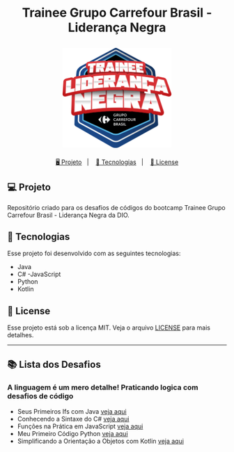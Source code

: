 <h1 align="center">
  Trainee Grupo Carrefour Brasil - Liderança Negra
</h1>

<h2 align="center">
  <img src="./assets/trainee-carrefour.webp" width="250px">
</h2>

<p align="center">
  <a href="#-projeto">🖥️ Projeto</a>&nbsp;&nbsp;&nbsp;|&nbsp;&nbsp;&nbsp;
  <a href="#-tecnologias">🚀 Tecnologias</a>&nbsp;&nbsp;&nbsp;|&nbsp;&nbsp;&nbsp;
  <a href="#-license">📝 License</a>
</p>

## 💻 Projeto

Repositório criado para os desafios de códigos do bootcamp Trainee Grupo Carrefour Brasil - Liderança Negra da DIO.

## 🚀 Tecnologias

Esse projeto foi desenvolvido com as seguintes tecnologias:

- Java
- C#
-JavaScript
- Python
- Kotlin

## 📝 License

Esse projeto está sob a licença MIT. Veja o arquivo [LICENSE](LICENSE) para mais detalhes.

---

## 📚 Lista dos Desafios

### A linguagem é um mero detalhe! Praticando logica com desafios de código

- Seus Primeiros Ifs com Java [veja aqui](./desafio1/Main.java)
- Conhecendo a Sintaxe do C# [veja aqui](./desafio2/Main.cs)
- Funções na Prática em JavaScript [veja aqui](./desafio3/Main.js)
- Meu Primeiro Código Python [veja aqui](./desafio4/Main.py)
- Simplificando a Orientação a Objetos com Kotlin [veja aqui](./desafio5/Main.kt)
